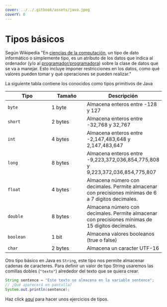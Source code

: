 ```yaml
---
cover: ../../.gitbook/assets/java.jpeg
coverY: 0
---
```


# Tipos básicos

Según Wikipedia "En [ciencias de la computación](https://es.wikipedia.org/wiki/Ciencias_de_la_computaci%C3%B3n), un tipo de dato informático o simplemente tipo, es un atributo de los datos que indica al ordenador (y/o al [programador/programadora](https://es.wikipedia.org/wiki/Programador)) sobre la clase de datos que se va a manejar. Esto incluye imponer restricciones en los datos, como qué valores pueden tomar y qué operaciones se pueden realizar."​

La siguiente tabla contiene los conocidos como tipos primitivos de Java

<table><thead><tr><th width="130.33333333333331">Tipo</th><th width="100">Tamaño</th><th>Descripción</th></tr></thead><tbody><tr><td><code>byte</code></td><td>1 byte</td><td>Almacena enteros entre -128 y 127</td></tr><tr><td><code>short</code></td><td>2 bytes</td><td>Almacena enteros entre -32,768 y 32,767</td></tr><tr><td><code>int</code></td><td>4 bytes</td><td>Almacena enteros entre -2,147,483,648 y 2,147,483,647</td></tr><tr><td><code>long</code></td><td>8 bytes</td><td>Almacena enteros entre -9,223,372,036,854,775,808 y 9,223,372,036,854,775,807</td></tr><tr><td><code>float</code></td><td>4 bytes</td><td>Almacena número con decimales. Permite almacenar con precisiones mínimas de 6 a 7 digitos decimales.</td></tr><tr><td><code>double</code></td><td>8 bytes</td><td>Almacena número con decimales. Permite almacenar con precisiones mínimas de 15 digitos decimales.</td></tr><tr><td><code>boolean</code></td><td>1 bit</td><td>Almacena valores booleanos (true o false)</td></tr><tr><td><code>char</code></td><td>2 bytes</td><td>Almacena un caracter UTF-16</td></tr></tbody></table>

Otro tipo básico en Java es `String`, este tipo nos permite almacenar cadenas de caracteres. Para definir un valor de tipo String usaremos las comillas dobles (`"texto"`) alrededor del texto que se quiera crear.

```java
String sentence = "Este texto se almacena en la variable sentence";
// ¿Qué aparecerá en pantalla?
System.out.println(sentence);
```

Haz click [aquí](https://www.w3schools.com/java/exercise.asp?filename=exercise_data_types1) para hacer unos ejercicios de tipos.
